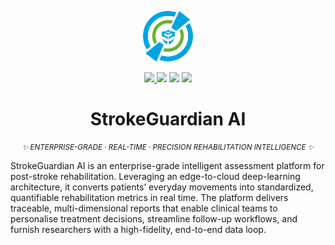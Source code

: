 <!-- ======================= H E R O   B A N N E R ======================= -->
<p align="center">
  <picture>
    <source media="(prefers-color-scheme: dark)" srcset="docs/logo.png">
    <img alt="StrokeGuardian AI" src="docs/logo.png" width="80">
  </picture>
</p>

<!-- ======================= B A D G E   R O W ========================== -->
<p align="center">
  <!-- Language switch -->
  <a href="README.zh-CN.md">
    <img src="https://img.shields.io/static/v1?label=🌐 简体中文&message=查看&colorA=0059ff&colorB=00c6ff&style=plastic">
  </a>
  <!-- Version -->
  <img src="https://img.shields.io/github/v/release/YourOrg/StrokeGuardianAI?color=0059ff&style=plastic">
  <!-- License -->
  <img src="https://img.shields.io/github/license/YourOrg/StrokeGuardianAI?color=0059ff&style=plastic">
  <!-- CI status -->
  <img src="https://img.shields.io/github/actions/workflow/status/YourOrg/StrokeGuardianAI/ci.yml?label=CI&color=0059ff&style=plastic">
</p>

<!-- ======================= T I T L E   &   T A G L I N E ============= -->
<h1 align="center">StrokeGuardian&nbsp;AI</h1>
<p align="center">
  <i><small>✨ ENTERPRISE-GRADE&nbsp;· REAL-TIME&nbsp;· PRECISION&nbsp;REHABILITATION&nbsp;INTELLIGENCE ✨</small></i>
</p>

<!-- ...English documentation continues ... -->

StrokeGuardian AI is an enterprise-grade intelligent assessment platform for post-stroke rehabilitation. Leveraging an edge-to-cloud deep-learning architecture, it converts patients’ everyday movements into standardized, quantifiable rehabilitation metrics in real time. The platform delivers traceable, multi-dimensional reports that enable clinical teams to personalise treatment decisions, streamline follow-up workflows, and furnish researchers with a high-fidelity, end-to-end data loop.
